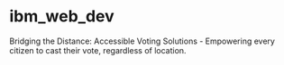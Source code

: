 # ibm_web_dev
Bridging the Distance: Accessible Voting Solutions - Empowering every citizen to cast their vote, regardless of location.
